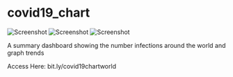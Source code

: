 # covid19_chart

![Screenshot](![images](mainPage.PNG))
![Screenshot](![images](mainPage2.PNG))
![Screenshot](![images](mainPage3.PNG))

A summary dashboard showing the number infections around the world and graph trends

Access Here: bit.ly/covid19chartworld